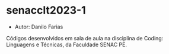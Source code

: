 # senacclt2023-1

* Autor: Danilo Farias

Códigos desenvolvidos em sala de aula na disciplina de Coding: Linguagens e Técnicas, da Faculdade SENAC PE.

